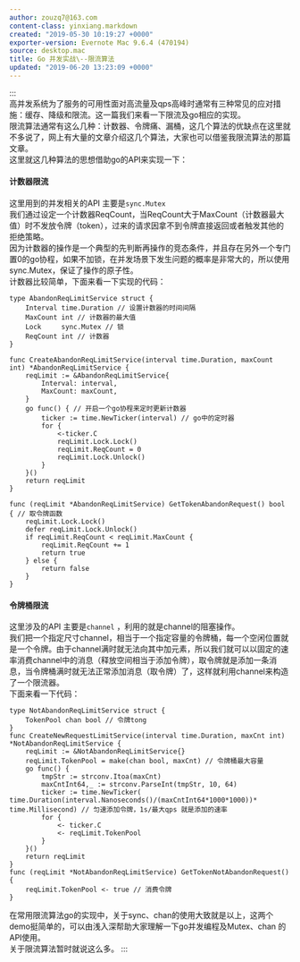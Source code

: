 ```yaml
---
author: zouzq7@163.com
content-class: yinxiang.markdown
created: "2019-05-30 10:19:27 +0000"
exporter-version: Evernote Mac 9.6.4 (470194)
source: desktop.mac
title: Go 并发实战\--限流算法
updated: "2019-06-20 13:23:09 +0000"
---
```


:::  
高并发系统为了服务的可用性面对高流量及qps高峰时通常有三种常见的应对措施：缓存、降级和限流。这一篇我们来看一下限流及go相应的实现。\
限流算法通常有这么几种：计数器、令牌痛、漏桶，这几个算法的优缺点在这里就不多说了，网上有大量的文章介绍这几个算法，大家也可以借鉴我限流算法的那篇文章。\
这里就这几种算法的思想借助go的API来实现一下：

#### 计数器限流  

这里用到的并发相关的API
主要是`sync.Mutex` \
我们通过设定一个计数器ReqCount，当ReqCount大于MaxCount（计数器最大值）时不发放令牌（token），过来的请求因拿不到令牌直接返回或者触发其他的拒绝策略。\
因为计数器的操作是一个典型的先判断再操作的竞态条件，并且存在另外一个专门置0的go协程，如果不加锁，在并发场景下发生问题的概率是非常大的，所以使用sync.Mutex，保证了操作的原子性。\
计数器比较简单，下面来看一下实现的代码：

```  
type AbandonReqLimitService struct {
    Interval time.Duration // 设置计数器的时间间隔
    MaxCount int // 计数器的最大值
    Lock     sync.Mutex // 锁
    ReqCount int // 计数器
}

func CreateAbandonReqLimitService(interval time.Duration, maxCount int) *AbandonReqLimitService {
    reqLimit := &AbandonReqLimitService{
        Interval: interval,
        MaxCount: maxCount,
    }
    go func() { // 开启一个go协程来定时更新计数器
        ticker := time.NewTicker(interval) // go中的定时器
        for {
            <-ticker.C
            reqLimit.Lock.Lock()
            reqLimit.ReqCount = 0
            reqLimit.Lock.Unlock()
        }
    }()
    return reqLimit
}

func (reqLimit *AbandonReqLimitService) GetTokenAbandonRequest() bool { // 取令牌函数
    reqLimit.Lock.Lock()
    defer reqLimit.Lock.Unlock()
    if reqLimit.ReqCount < reqLimit.MaxCount {
        reqLimit.ReqCount += 1
        return true
    } else {
        return false
    }
}
```

#### 令牌桶限流  

这里涉及的API
主要是`channel` ，利用的就是channel的阻塞操作。\
我们把一个指定尺寸channel，相当于一个指定容量的令牌桶，每一个空闲位置就是一个令牌。由于channel满时就无法向其中加元素，所以我们就可以以固定的速率消费channel中的消息（释放空间相当于添加令牌），取令牌就是添加一条消息，当令牌桶满时就无法正常添加消息（取令牌）了，这样就利用channel来构造了一个限流器。\
下面来看一下代码：

```  
type NotAbandonReqLimitService struct {
    TokenPool chan bool // 令牌tong
}
func CreateNewRequestLimitService(interval time.Duration, maxCnt int) *NotAbandonReqLimitService {
    reqLimit := &NotAbandonReqLimitService{}
    reqLimit.TokenPool = make(chan bool, maxCnt) // 令牌桶最大容量
    go func() {
        tmpStr := strconv.Itoa(maxCnt)
        maxCntInt64,_ := strconv.ParseInt(tmpStr, 10, 64)
        ticker := time.NewTicker( time.Duration(interval.Nanoseconds()/(maxCntInt64*1000*1000))* time.Millisecond) // 匀速添加令牌，1s/最大qps 就是添加的速率
        for {
            <- ticker.C
            <- reqLimit.TokenPool
        }
    }()
    return reqLimit
}
func (reqLimit *NotAbandonReqLimitService) GetTokenNotAbandonRequest() {
    reqLimit.TokenPool <- true // 消费令牌
}
```

在常用限流算法go的实现中，关于sync、chan的使用大致就是以上，这两个demo挺简单的，可以由浅入深帮助大家理解一下go并发编程及Mutex、chan
的API使用。\
关于限流算法暂时就说这么多。
:::

 
